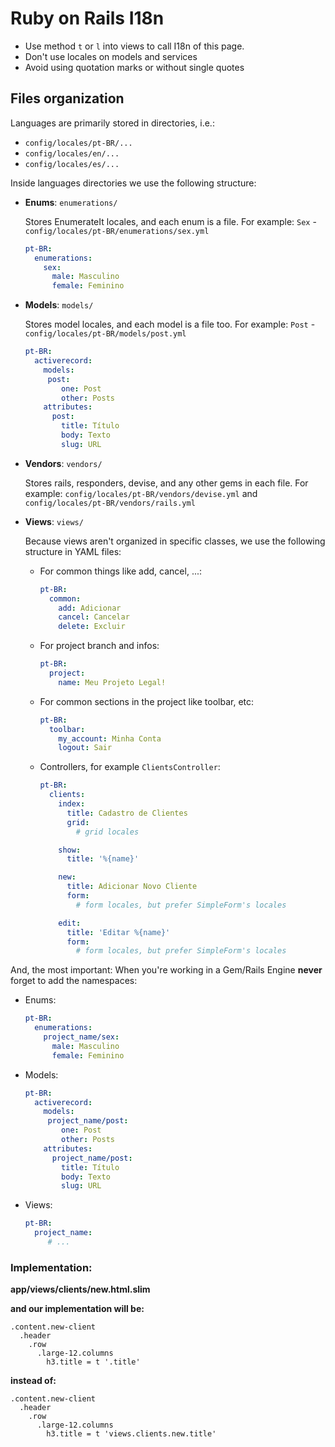 # Ruby on Rails I18n

* Use method `t` or `l` into views to call I18n of this page.
* Don't use locales on models and services
* Avoid using quotation marks or without single quotes

## Files organization

Languages are primarily stored in directories, i.e.:

* `config/locales/pt-BR/...`
* `config/locales/en/...`
* `config/locales/es/...`

Inside languages directories we use the following structure:

* **Enums**: `enumerations/`

  Stores EnumerateIt locales, and each enum is a file. For example: `Sex` - `config/locales/pt-BR/enumerations/sex.yml`

  ```yml
  pt-BR:
    enumerations:
      sex:
        male: Masculino
        female: Feminino
  ```

* **Models**: `models/`

  Stores model locales, and each model is a file too. For example: `Post` - `config/locales/pt-BR/models/post.yml`


  ```yml
  pt-BR:
    activerecord:
      models:
       post:
          one: Post
          other: Posts
      attributes:
        post:
          title: Título
          body: Texto
          slug: URL
  ```

* **Vendors**: `vendors/`

  Stores rails, responders, devise, and any other gems in each file. For example: `config/locales/pt-BR/vendors/devise.yml` and `config/locales/pt-BR/vendors/rails.yml`

* **Views**: `views/`

  Because views aren't organized in specific classes, we use the following structure in YAML files:

  * For common things like add, cancel, ...:

    ```yml
    pt-BR:
      common:
        add: Adicionar
        cancel: Cancelar
        delete: Excluir
    ```

  * For project branch and infos:

    ```yml
    pt-BR:
      project:
        name: Meu Projeto Legal!
    ```

  * For common sections in the project like toolbar, etc:

    ```yml
    pt-BR:
      toolbar:
        my_account: Minha Conta
        logout: Sair
    ```

  * Controllers, for example `ClientsController`:

    ```yml
    pt-BR:
      clients:
        index:
          title: Cadastro de Clientes
          grid:
            # grid locales

        show:
          title: '%{name}'

        new:
          title: Adicionar Novo Cliente
          form:
            # form locales, but prefer SimpleForm's locales

        edit:
          title: 'Editar %{name}'
          form:
            # form locales, but prefer SimpleForm's locales
    ```

And, the most important: When you're working in a Gem/Rails Engine **never** forget to add the namespaces:

* Enums:

  ```yml
  pt-BR:
    enumerations:
      project_name/sex:
        male: Masculino
        female: Feminino
  ```

* Models:

  ```yml
  pt-BR:
    activerecord:
      models:
       project_name/post:
          one: Post
          other: Posts
      attributes:
        project_name/post:
          title: Título
          body: Texto
          slug: URL
  ```

* Views:

  ```yml
  pt-BR:
    project_name:
       # ...
  ```


### Implementation:

**app/views/clients/new.html.slim**  

**and our implementation will be:**
```slim
.content.new-client
  .header
    .row
      .large-12.columns
        h3.title = t '.title'
```

**instead of:**  
```slim
.content.new-client
  .header
    .row
      .large-12.columns
        h3.title = t 'views.clients.new.title'
```
